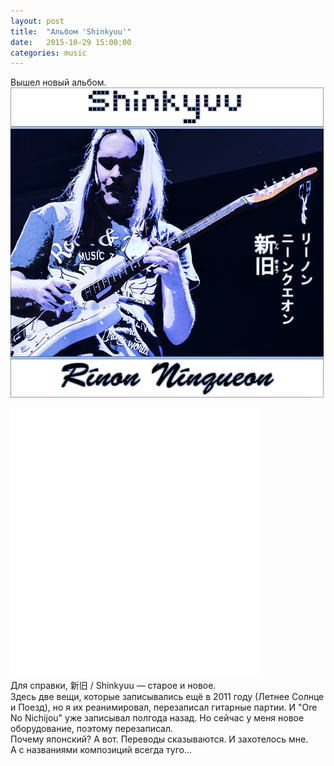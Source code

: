 ```yaml
---
layout: post
title:  "Альбом 'Shinkyuu'"
date:   2015-10-29 15:00:00
categories: music
---
```

<div class="modal fade" id="myModal" tabindex="-1" role="dialog" aria-labelledby="myModalLabel" aria-hidden="true">
      <div class="modal-dialog">
        <div class="modal-content">
		<center>
          <div class="modal-body">               
          </div>
		</center>
        </div><!-- /.modal-content -->
      </div><!-- /.modal-dialog -->
    </div><!-- /.modal -->

<div class="thumbnails">
</div>

Вышел новый альбом.<br>
<img src="/img/music/shinkyuu_preview.png"><br>
<iframe id="widget" scrolling="no" frameborder="0" width="400" height="430" style="width: 400px; height: 430px;" src="//widgets.jamendo.com/v3/album/153411?autoplay=0&amp;layout=standard&amp;manualWidth=400&amp;width=400&amp;theme=light&amp;highlight=0&amp;tracklist=true&amp;tracklist_n=8&amp;embedCode="></iframe><br>
Для справки, 新旧 / Shinkyuu — старое и новое.<br>
Здесь две вещи, которые записывались ещё в 2011 году (Летнее Солнце и Поезд), но я их реанимировал, перезаписал гитарные партии. И "Ore No Nichijou" уже записывал полгода назад. Но сейчас у меня новое оборудование, поэтому перезаписал.<br>
Почему японский? А вот. Переводы сказываются. И захотелось мне.<br>
А с названиями композиций всегда туго...<br>
<br><br><br><br><br>